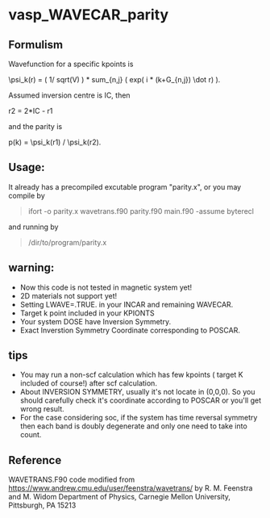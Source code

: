 # vasp_WAVECAR_parity

## Formulism

Wavefunction for a specific kpoints is

\psi_k(r) = ( 1/ sqrt(V) ) * sum_{n,j} ( exp( i * (k+G_{n,j}) \dot r) ).

Assumed inversion centre is IC, then 

r2 = 2*IC - r1 

and the parity is

p(k) = \psi_k(r1) / \psi_k(r2).


## Usage:

It already has a precompiled excutable program "parity.x", or you may compile by

> ifort -o parity.x wavetrans.f90 parity.f90 main.f90 -assume byterecl

and running by
> /dir/to/program/parity.x

## warning:
- Now this code is not tested in magnetic system yet!
- 2D materials not support yet!
- Setting LWAVE=.TRUE. in your INCAR and remaining WAVECAR.
- Target k point included in your KPIONTS
- Your system DOSE have Inversion Symmetry.
- Exact Inverstion Symmetry Coordinate corresponding to POSCAR.

## tips
- You may run a non-scf calculation which has few kpoints ( target K included of course!) after scf calculation.
- About INVERSION SYMMETRY, usually it's not locate in (0,0,0). So you should carefully check it's coordinate according to POSCAR or you'll get wrong result.
- For the case considering soc, if the system has time reversal symmetry then each band is doubly degenerate and only one need to take into count. 


## Reference
WAVETRANS.F90 code modified from https://www.andrew.cmu.edu/user/feenstra/wavetrans/  by R. M. Feenstra and M. Widom Department of Physics, Carnegie Mellon University, Pittsburgh, PA 15213
